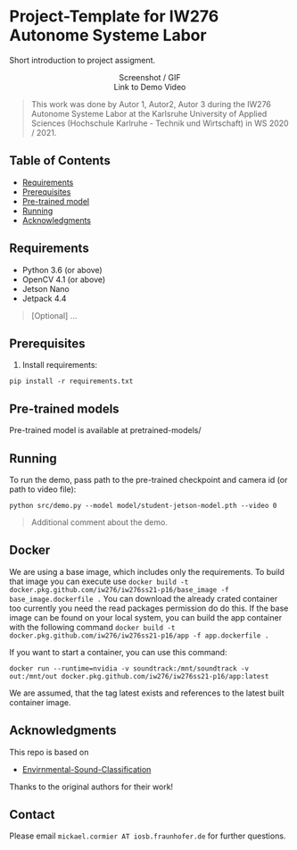# Project-Template for IW276 Autonome Systeme Labor

Short introduction to project assigment.

<p align="center">
  Screenshot / GIF <br />
  Link to Demo Video
</p>

> This work was done by Autor 1, Autor2, Autor 3 during the IW276 Autonome Systeme Labor at the Karlsruhe University of Applied Sciences (Hochschule Karlruhe - Technik und Wirtschaft) in WS 2020 / 2021. 

## Table of Contents

* [Requirements](#requirements)
* [Prerequisites](#prerequisites)
* [Pre-trained model](#pre-trained-model)
* [Running](#running)
* [Acknowledgments](#acknowledgments)

## Requirements
* Python 3.6 (or above)
* OpenCV 4.1 (or above)
* Jetson Nano
* Jetpack 4.4
> [Optional] ...

## Prerequisites
1. Install requirements:
```
pip install -r requirements.txt
```

## Pre-trained models <a name="pre-trained-models"/>

Pre-trained model is available at pretrained-models/

## Running

To run the demo, pass path to the pre-trained checkpoint and camera id (or path to video file):
```
python src/demo.py --model model/student-jetson-model.pth --video 0
```
> Additional comment about the demo.

## Docker
We are using a base image, which includes only the requirements.
To build that image you can execute use `docker build -t docker.pkg.github.com/iw276/iw276ss21-p16/base_image -f base_image.dockerfile .`
You can download the already crated container too currently you need the read packages permission do do this.
If the base image can be found on your local system, you can build the app container with the following command `docker build -t docker.pkg.github.com/iw276/iw276ss21-p16/app -f app.dockerfile .`

If you want to start a container, you can use this command:
```
docker run --runtime=nvidia -v soundtrack:/mnt/soundtrack -v out:/mnt/out docker.pkg.github.com/iw276/iw276ss21-p16/app:latest
```

We are assumed, that the tag latest exists and references to the latest built container image.


## Acknowledgments

This repo is based on
  - [Envirnmental-Sound-Classification](https://github.com/mariostrbac/environmental-sound-classification)

Thanks to the original authors for their work!

## Contact
Please email `mickael.cormier AT iosb.fraunhofer.de` for further questions.
